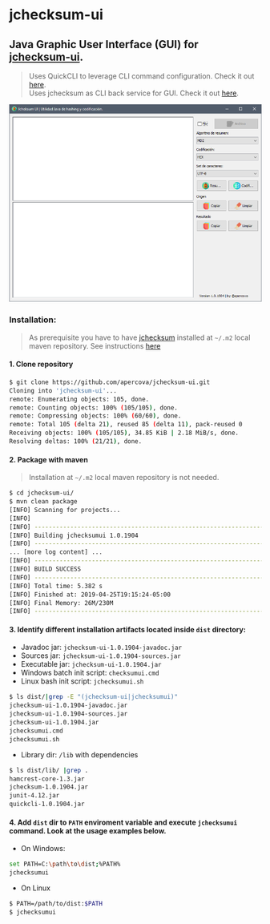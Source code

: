 # jchecksum-ui
## Java Graphic User Interface (GUI) for [jchecksum-ui](https://github.com/apercova/jchecksum-ui).

> Uses QuickCLI to leverage CLI command configuration. Check it out [here](https://github.com/apercova/QuickCLI).  
> Uses jchecksum as CLI back service for GUI. Check it out [here](https://github.com/apercova/jchecksum).  
  
![main_view](https://raw.githubusercontent.com/apercova/imageio/master/jchecksum-ui/jchecksumui-01.png)

### Installation:
> As prerequisite you have to have [jchecksum](https://github.com/apercova/jchecksum) installed at ```~/.m2``` local maven repository. See instructions [here](https://github.com/apercova/jchecksum)

#### 1. Clone repository
```bash
$ git clone https://github.com/apercova/jchecksum-ui.git
Cloning into 'jchecksum-ui'...
remote: Enumerating objects: 105, done.
remote: Counting objects: 100% (105/105), done.
remote: Compressing objects: 100% (60/60), done.
remote: Total 105 (delta 21), reused 85 (delta 11), pack-reused 0
Receiving objects: 100% (105/105), 34.85 KiB | 2.18 MiB/s, done.
Resolving deltas: 100% (21/21), done.
```

#### 2. Package with maven 
> Installation at ```~/.m2``` local maven repository is not needed.
```bash
$ cd jchecksum-ui/
$ mvn clean package
[INFO] Scanning for projects...
[INFO]
[INFO] ------------------------------------------------------------------------
[INFO] Building jchecksumui 1.0.1904
[INFO] ------------------------------------------------------------------------
... [more log content] ...
[INFO] ------------------------------------------------------------------------
[INFO] BUILD SUCCESS
[INFO] ------------------------------------------------------------------------
[INFO] Total time: 5.382 s
[INFO] Finished at: 2019-04-25T19:15:24-05:00
[INFO] Final Memory: 26M/230M
[INFO] ------------------------------------------------------------------------
```

#### 3. Identify different installation artifacts located inside ```dist``` directory:
- Javadoc jar: ```jchecksum-ui-1.0.1904-javadoc.jar```
- Sources jar: ```jchecksum-ui-1.0.1904-sources.jar```
- Executable jar: ```jchecksum-ui-1.0.1904.jar```
- Windows batch init script: ```checksumui.cmd```
- Linux bash init script: ```jchecksumui.sh```
```bash
$ ls dist/|grep -E "(jchecksum-ui|jchecksumui)"
jchecksum-ui-1.0.1904-javadoc.jar
jchecksum-ui-1.0.1904-sources.jar
jchecksum-ui-1.0.1904.jar
jchecksumui.cmd
jchecksumui.sh
```

- Library dir: ```/lib``` with dependencies
```bash
$ ls dist/lib/ |grep .
hamcrest-core-1.3.jar
jchecksum-1.0.1904.jar
junit-4.12.jar
quickcli-1.0.1904.jar
```

#### 4. Add ```dist``` dir to ```PATH``` enviroment variable and execute ```jchecksumui``` command. Look at the usage examples below.
 - On Windows:
```bash 
set PATH=C:\path\to\dist;%PATH%
jchecksumui
```
 - On Linux
```bash 
$ PATH=/path/to/dist:$PATH
$ jchecksumui
```
